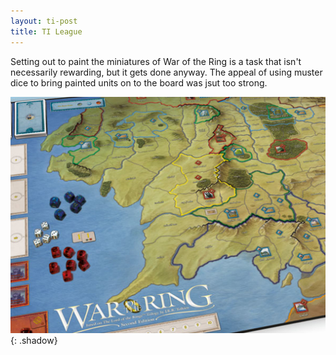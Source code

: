 ```yaml
---
layout: ti-post
title: TI League
---
```


Setting out to paint the miniatures of War of the Ring is a task that isn't necessarily rewarding, but it gets done anyway. The appeal of using muster dice to bring painted units on to the board was jsut too strong.

![Image Alt Text](/images/war-of-the-ring-board-game-board.webp){: .shadow}
